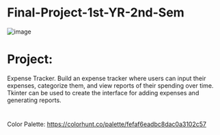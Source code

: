 # Final-Project-1st-YR-2nd-Sem

![image](https://github.com/ChristianJude23/Final-Project-1st-YR-2nd-Sem/assets/152279955/9e838e2a-cc4a-4970-ab83-b5288cad5115)


# Project:
Expense Tracker. Build an expense tracker where users can input their expenses, categorize
them, and view reports of their spending over time. Tkinter can be used to create the interface for adding expenses and generating reports.

#

Color Palette:
https://colorhunt.co/palette/fefaf6eadbc8dac0a3102c57
